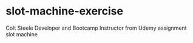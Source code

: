# slot-machine-exercise
Colt Steele Developer and Bootcamp Instructor from Udemy assignment slot machine
